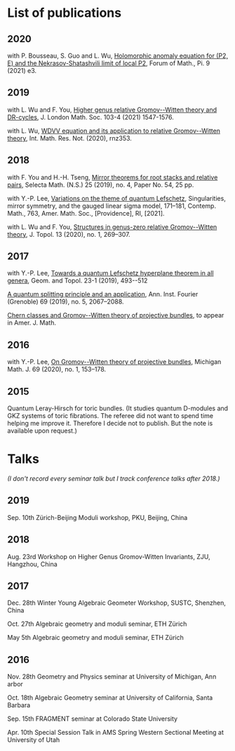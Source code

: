 # List of publications

## 2020

with P. Bousseau, S. Guo and L. Wu, [Holomorphic anomaly equation for (P2, E) and the Nekrasov-Shatashvili limit of local P2](http://arxiv.org/abs/2001.05347),  Forum of Math., Pi. 9 (2021) e3.

## 2019

with L. Wu and F. You, [Higher genus relative Gromov--Witten theory and DR-cycles](https://arxiv.org/abs/1907.07133), J. London Math. Soc. 103-4 (2021) 1547-1576. 

with L. Wu, [WDVV equation and its application to relative Gromov--Witten theory](https://arxiv.org/abs/1902.05739), Int. Math. Res. Not. (2020), rnz353.

## 2018

with F. You and H.-H. Tseng, [Mirror theorems for root stacks and relative pairs](https://arxiv.org/abs/1811.10807), Selecta Math. (N.S.) 25 (2019), no. 4, Paper No. 54, 25 pp.

with Y.-P. Lee, [Variations on the theme of quantum Lefschetz](https://arxiv.org/abs/1812.01732), Singularities, mirror symmetry, and the gauged linear sigma model, 171–181, Contemp. Math., 763, Amer. Math. Soc., [Providence], RI, [2021]. 

with L. Wu and F. You, [Structures in genus-zero relative Gromov--Witten theory](https://arxiv.org/abs/1810.06952), J. Topol. 13 (2020), no. 1, 269–307.

## 2017

with Y.-P. Lee, [Towards a quantum Lefschetz hyperplane theorem in all genera](https://arxiv.org/abs/1712.03573), Geom. and Topol. 23-1 (2019), 493--512

[A quantum splitting principle and an application](https://arxiv.org/abs/1708.08020), Ann. Inst. Fourier (Grenoble) 69 (2019), no. 5, 2067–2088.

[Chern classes and Gromov--Witten theory of projective bundles](https://arxiv.org/abs/1705.07421), to appear in Amer. J. Math.

## 2016

with Y.-P. Lee, [On Gromov--Witten theory of projective bundles](https://arxiv.org/abs/1607.00740), Michigan Math. J. 69 (2020), no. 1, 153–178.

## 2015

Quantum Leray-Hirsch for toric bundles.
(It studies quantum D-modules and GKZ systems of toric fibrations. The referee did not want to spend time helping me improve it. Therefore I decide not to publish. But the note is available upon request.)

# Talks

_(I don't record every seminar talk but I track conference talks after 2018.)_

## 2019

Sep. 10th Zürich-Beijing Moduli workshop, PKU, Beijing, China

## 2018 

Aug. 23rd Workshop on Higher Genus Gromov-Witten Invariants, ZJU, Hangzhou, China

## 2017 

Dec. 28th Winter Young Algebraic Geometer Workshop, SUSTC, Shenzhen, China 

Oct. 27th Algebraic geometry and moduli seminar, ETH Zürich 

May 5th Algebraic geometry and moduli seminar, ETH Zürich 

## 2016 

Nov. 28th Geometry and Physics seminar at University of Michigan, Ann arbor 

Oct. 18th Algebraic Geometry seminar at University of California, Santa Barbara 

Sep. 15th FRAGMENT seminar at Colorado State University 

Apr. 10th Special Session Talk in AMS Spring Western Sectional Meeting at University of Utah

